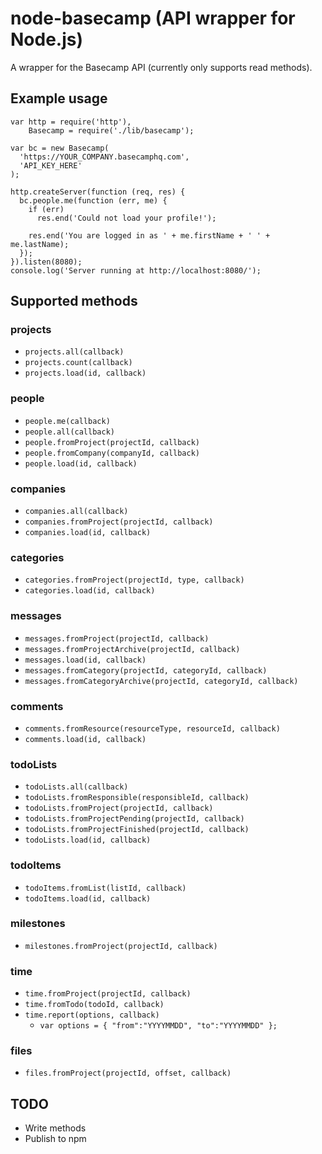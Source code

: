 # node-basecamp (API wrapper for Node.js)

A wrapper for the Basecamp API (currently only supports read methods).

## Example usage

    var http = require('http'),
        Basecamp = require('./lib/basecamp');

    var bc = new Basecamp(
      'https://YOUR_COMPANY.basecamphq.com',
      'API_KEY_HERE'
    );

    http.createServer(function (req, res) {
      bc.people.me(function (err, me) {
        if (err)
          res.end('Could not load your profile!');

        res.end('You are logged in as ' + me.firstName + ' ' + me.lastName);
      });
    }).listen(8080);
    console.log('Server running at http://localhost:8080/');

## Supported methods

### projects

* `projects.all(callback)`
* `projects.count(callback)`
* `projects.load(id, callback)`

### people

* `people.me(callback)`
* `people.all(callback)`
* `people.fromProject(projectId, callback)`
* `people.fromCompany(companyId, callback)`
* `people.load(id, callback)`

### companies

* `companies.all(callback)`
* `companies.fromProject(projectId, callback)`
* `companies.load(id, callback)`

### categories

* `categories.fromProject(projectId, type, callback)`
* `categories.load(id, callback)`

### messages

* `messages.fromProject(projectId, callback)`
* `messages.fromProjectArchive(projectId, callback)`
* `messages.load(id, callback)`
* `messages.fromCategory(projectId, categoryId, callback)`
* `messages.fromCategoryArchive(projectId, categoryId, callback)`

### comments

* `comments.fromResource(resourceType, resourceId, callback)`
* `comments.load(id, callback)`

### todoLists

* `todoLists.all(callback)`
* `todoLists.fromResponsible(responsibleId, callback)`
* `todoLists.fromProject(projectId, callback)`
* `todoLists.fromProjectPending(projectId, callback)`
* `todoLists.fromProjectFinished(projectId, callback)`
* `todoLists.load(id, callback)`

### todoItems

* `todoItems.fromList(listId, callback)`
* `todoItems.load(id, callback)`

### milestones

* `milestones.fromProject(projectId, callback)`

### time

* `time.fromProject(projectId, callback)`
* `time.fromTodo(todoId, callback)`
* `time.report(options, callback)`
  * `var options = { "from":"YYYYMMDD", "to":"YYYYMMDD" };`

### files

* `files.fromProject(projectId, offset, callback)`

## TODO

* Write methods
* Publish to npm
